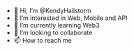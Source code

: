 - 👋 Hi, I’m @KendyHailstorm
- 👀 I’m interested in Web, Mobile and API
- 🌱 I’m currently learning Web3
- 💞️ I’m looking to collaborate
- 📫 How to reach me 

<!---
KendyHailstorm/KendyHailstorm is a ✨ Automation QE ✨ repository because its `README.md` (this file) appears on your GitHub profile.
You can click the Preview link to take a look at your changes.
--->
